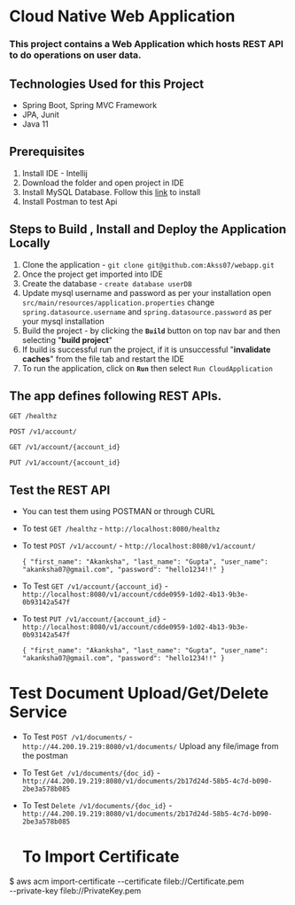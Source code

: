 # Cloud Native Web Application

### This project contains a Web Application which hosts REST API to do operations on user data.

## Technologies Used for this Project
- Spring Boot, Spring MVC Framework
- JPA, Junit
- Java 11

## Prerequisites 
1. Install IDE - Intellij
2. Download the folder and open project in IDE
3. Install MySQL Database. Follow this [link](https://dev.mysql.com/doc/mysql-osx-excerpt/5.7/en/osx-installation-pkg.html) to install
4. Install Postman to test Api

## Steps to Build , Install and Deploy the Application Locally
1. Clone the application - `git clone git@github.com:Akss07/webapp.git`
2. Once the project get imported into IDE
3. Create the database - `create database userDB`
4. Update mysql username and password as per your installation
    open `src/main/resources/application.properties`
    change `spring.datasource.username` and `spring.datasource.password` as per your mysql installation
5. Build the project - by clicking the **`Build`** button on top nav bar and then selecting "**build project**"
6. If build is successful run the project, if it is unsuccessful "**invalidate caches**" from the file tab and restart the IDE 
7. To run the application, click on **`Run`** then select `Run CloudApplication`

## The app defines following REST APIs.
`GET /healthz`

`POST /v1/account/`

`GET /v1/account/{account_id}`

`PUT /v1/account/{account_id}`

## Test the REST API
- You can test them using POSTMAN or through CURL

- To test `GET /healthz` - `http://localhost:8080/healthz`
- To test `POST /v1/account/` - `http://localhost:8080/v1/account/`

  `{
  "first_name": "Akanksha",
  "last_name": "Gupta",
  "user_name": "akanksha07@gmail.com",
  "password": "hello1234!!"
  }`

- To Test `GET /v1/account/{account_id}` - `http://localhost:8080/v1/account/cdde0959-1d02-4b13-9b3e-0b93142a547f`

- To test `PUT /v1/account/{account_id}` - `http://localhost:8080/v1/account/cdde0959-1d02-4b13-9b3e-0b93142a547f`

  `{
  "first_name": "Akanksha",
  "last_name": "Gupta",
  "user_name": "akanksha07@gmail.com",
  "password": "hello1234!!"
  }`

 # Test Document Upload/Get/Delete Service

- To Test `POST /v1/documents/` - `http://44.200.19.219:8080/v1/documents/`
    Upload any file/image from the postman
- To Test `Get /v1/documents/{doc_id}` - `http://44.200.19.219:8080/v1/documents/2b17d24d-58b5-4c7d-b090-2be3a578b085`
- To Test `Delete /v1/documents/{doc_id}` - `http://44.200.19.219:8080/v1/documents/2b17d24d-58b5-4c7d-b090-2be3a578b085`

  # To Import Certificate
 $ aws acm import-certificate --certificate fileb://Certificate.pem \
   --private-key fileb://PrivateKey.pem  